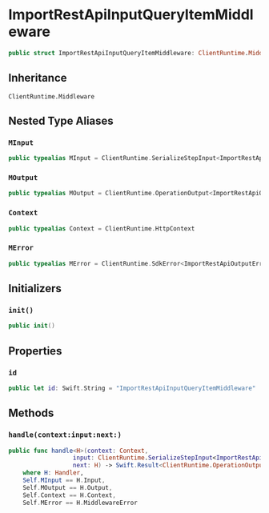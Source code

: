 # ImportRestApiInputQueryItemMiddleware

``` swift
public struct ImportRestApiInputQueryItemMiddleware: ClientRuntime.Middleware 
```

## Inheritance

`ClientRuntime.Middleware`

## Nested Type Aliases

### `MInput`

``` swift
public typealias MInput = ClientRuntime.SerializeStepInput<ImportRestApiInput>
```

### `MOutput`

``` swift
public typealias MOutput = ClientRuntime.OperationOutput<ImportRestApiOutputResponse>
```

### `Context`

``` swift
public typealias Context = ClientRuntime.HttpContext
```

### `MError`

``` swift
public typealias MError = ClientRuntime.SdkError<ImportRestApiOutputError>
```

## Initializers

### `init()`

``` swift
public init() 
```

## Properties

### `id`

``` swift
public let id: Swift.String = "ImportRestApiInputQueryItemMiddleware"
```

## Methods

### `handle(context:input:next:)`

``` swift
public func handle<H>(context: Context,
                  input: ClientRuntime.SerializeStepInput<ImportRestApiInput>,
                  next: H) -> Swift.Result<ClientRuntime.OperationOutput<ImportRestApiOutputResponse>, MError>
    where H: Handler,
    Self.MInput == H.Input,
    Self.MOutput == H.Output,
    Self.Context == H.Context,
    Self.MError == H.MiddlewareError
```
